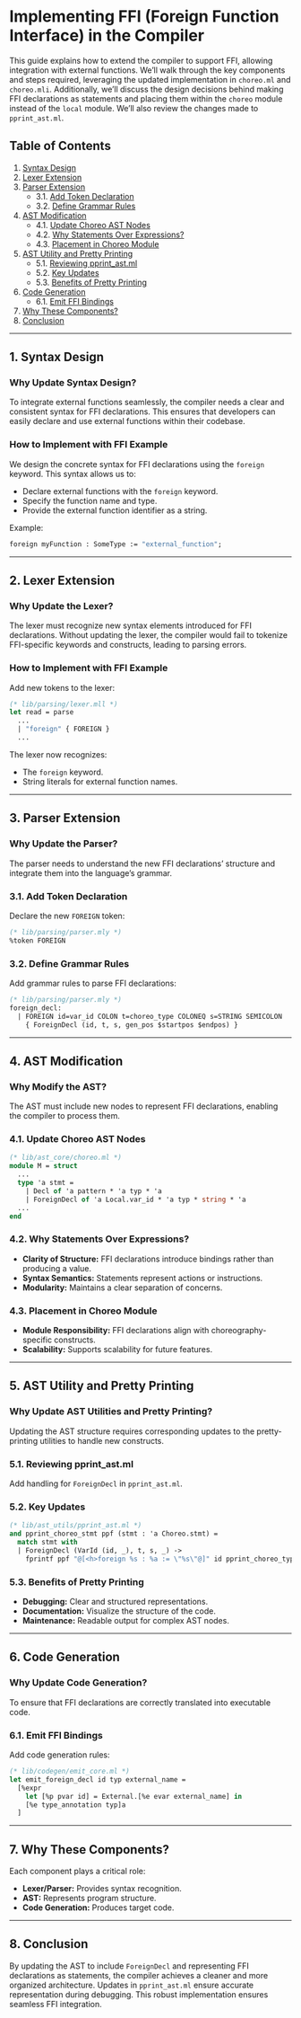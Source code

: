 # Implementing FFI (Foreign Function Interface) in the Compiler

This guide explains how to extend the compiler to support FFI, allowing integration with external functions. We’ll walk through the key components and steps required, leveraging the updated implementation in `choreo.ml` and `choreo.mli`. Additionally, we’ll discuss the design decisions behind making FFI declarations as statements and placing them within the `choreo` module instead of the `local` module. We’ll also review the changes made to `pprint_ast.ml`.

## Table of Contents

1. [Syntax Design](#syntax-design)  
2. [Lexer Extension](#lexer-extension)  
3. [Parser Extension](#parser-extension)  
   - 3.1. [Add Token Declaration](#31-add-token-declaration)  
   - 3.2. [Define Grammar Rules](#32-define-grammar-rules)  
4. [AST Modification](#ast-modification)  
   - 4.1. [Update Choreo AST Nodes](#41-update-choreo-ast-nodes)  
   - 4.2. [Why Statements Over Expressions?](#42-why-statements-over-expressions)  
   - 4.3. [Placement in Choreo Module](#43-placement-in-choreo-module)  
5. [AST Utility and Pretty Printing](#ast-utility-and-pretty-printing)  
   - 5.1. [Reviewing pprint_ast.ml](#51-reviewing-pprint_astml)  
   - 5.2. [Key Updates](#52-key-updates)  
   - 5.3. [Benefits of Pretty Printing](#53-benefits-of-pretty-printing)  
6. [Code Generation](#code-generation)  
   - 6.1. [Emit FFI Bindings](#61-emit-ffi-bindings)  
7. [Why These Components?](#why-these-components)  
8. [Conclusion](#conclusion)  

---

## 1. Syntax Design

### Why Update Syntax Design?

To integrate external functions seamlessly, the compiler needs a clear and consistent syntax for FFI declarations. This ensures that developers can easily declare and use external functions within their codebase.

### How to Implement with FFI Example

We design the concrete syntax for FFI declarations using the `foreign` keyword. This syntax allows us to:
- Declare external functions with the `foreign` keyword.
- Specify the function name and type.
- Provide the external function identifier as a string.

Example:
```ocaml
foreign myFunction : SomeType := "external_function";
```

---

## 2. Lexer Extension

### Why Update the Lexer?

The lexer must recognize new syntax elements introduced for FFI declarations. Without updating the lexer, the compiler would fail to tokenize FFI-specific keywords and constructs, leading to parsing errors.

### How to Implement with FFI Example

Add new tokens to the lexer:
```ocaml
(* lib/parsing/lexer.mll *)
let read = parse
  ...
  | "foreign" { FOREIGN }
  ...
```

The lexer now recognizes:
- The `foreign` keyword.
- String literals for external function names.

---

## 3. Parser Extension

### Why Update the Parser?

The parser needs to understand the new FFI declarations’ structure and integrate them into the language’s grammar.

### 3.1. Add Token Declaration

Declare the new `FOREIGN` token:
```ocaml
(* lib/parsing/parser.mly *)
%token FOREIGN
```

### 3.2. Define Grammar Rules

Add grammar rules to parse FFI declarations:
```ocaml
(* lib/parsing/parser.mly *)
foreign_decl:
  | FOREIGN id=var_id COLON t=choreo_type COLONEQ s=STRING SEMICOLON 
    { ForeignDecl (id, t, s, gen_pos $startpos $endpos) }
```

---

## 4. AST Modification

### Why Modify the AST?

The AST must include new nodes to represent FFI declarations, enabling the compiler to process them.

### 4.1. Update Choreo AST Nodes

```ocaml
(* lib/ast_core/choreo.ml *)
module M = struct
  ...
  type 'a stmt =
    | Decl of 'a pattern * 'a typ * 'a
    | ForeignDecl of 'a Local.var_id * 'a typ * string * 'a
  ...
end
```

### 4.2. Why Statements Over Expressions?

- **Clarity of Structure:** FFI declarations introduce bindings rather than producing a value.  
- **Syntax Semantics:** Statements represent actions or instructions.  
- **Modularity:** Maintains a clear separation of concerns.  

### 4.3. Placement in Choreo Module

- **Module Responsibility:** FFI declarations align with choreography-specific constructs.  
- **Scalability:** Supports scalability for future features.  

---

## 5. AST Utility and Pretty Printing

### Why Update AST Utilities and Pretty Printing?

Updating the AST structure requires corresponding updates to the pretty-printing utilities to handle new constructs.

### 5.1. Reviewing pprint_ast.ml

Add handling for `ForeignDecl` in `pprint_ast.ml`.

### 5.2. Key Updates

```ocaml
(* lib/ast_utils/pprint_ast.ml *)
and pprint_choreo_stmt ppf (stmt : 'a Choreo.stmt) =
  match stmt with
  | ForeignDecl (VarId (id, _), t, s, _) ->
    fprintf ppf "@[<h>foreign %s : %a := \"%s\"@]" id pprint_choreo_type t s
```

### 5.3. Benefits of Pretty Printing

- **Debugging:** Clear and structured representations.  
- **Documentation:** Visualize the structure of the code.  
- **Maintenance:** Readable output for complex AST nodes.  

---

## 6. Code Generation

### Why Update Code Generation?

To ensure that FFI declarations are correctly translated into executable code.

### 6.1. Emit FFI Bindings

Add code generation rules:
```ocaml
(* lib/codegen/emit_core.ml *)
let emit_foreign_decl id typ external_name =
  [%expr 
    let [%p pvar id] = External.[%e evar external_name] in
    [%e type_annotation typ]a
  ]
```

---

## 7. Why These Components?

Each component plays a critical role:
- **Lexer/Parser:** Provides syntax recognition.  
- **AST:** Represents program structure.  
- **Code Generation:** Produces target code.  

---

## 8. Conclusion

By updating the AST to include `ForeignDecl` and representing FFI declarations as statements, the compiler achieves a cleaner and more organized architecture. Updates in `pprint_ast.ml` ensure accurate representation during debugging. This robust implementation ensures seamless FFI integration.
